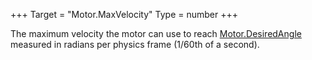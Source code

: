 +++
Target = "Motor.MaxVelocity"
Type = number
+++

The maximum velocity the motor can use to reach [Motor.DesiredAngle](https://developer.roblox.com/api-reference/property/Motor/DesiredAngle) measured in radians per physics frame (1/60th of a second).